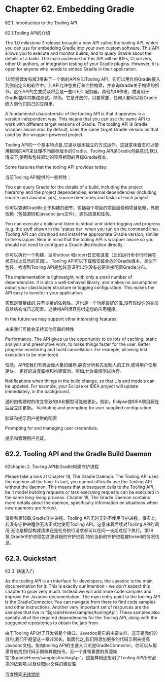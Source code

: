 # **Chapter 62. Embedding Gradle**

62.1. Introduction to the Tooling API

62.1.Tooling API的介绍

The 1.0 milestone 3 release brought a new API called the tooling API, which you can use for embedding Gradle into your own custom software. This API allows you to execute and monitor builds, and to query Gradle about the details of a build. The main audience for this API will be IDEs, CI servers, other UI authors, or integration testing of your Gradle plugins. However, it is open for anyone who needs to embed Gradle in their application.

1.0里程碑发布版3带来了一个新的API名叫Tooling API，它可以用作将Gradle嵌入到你自定义的软件中。此API允许您执行和监控构建，并查询Gradle关于构建的细节。这个API的主要受众将会是一些IDE,CI服务器，其他的UI作者，或者用于Gradle插件的集成测试。然而，它是开放的，只要需要，任何人都可以将Gradle嵌入到他们自己的应用里。

A fundamental characteristic of the tooling API is that it operates in a version independent way. This means that you can use the same API to work with different target versions of Gradle. The tooling API is Gradle wrapper aware and, by default, uses the same target Gradle version as that used by the wrapper-powered project.

Tooling API的一个基本特点是,它是以版本独立的方式运作。这就意味着您可以使用相同的API来处理不同目标版本的Gradle。Tooling API是Gradle包装意识,默认情况下,使用和包装驱动的项目相同的目标Gradle版本。

Some features that the tooling API provides today:

当前Tooling API提供的一些特性：

You can query Gradle for the details of a build, including the project hierarchy and the project dependencies, external dependencies (including source and Javadoc jars), source directories and tasks of each project.

你可以查询Graddle关于构建的细节，包括每个项目的项目层级和项目依赖，外部依赖（包括源码和javadoc jars文件），源码目录和任务。

You can execute a build and listen to stdout and stderr logging and progress (e.g. the stuff shown in the 'status bar' when you run on the command line).
Tooling API can download and install the appropriate Gradle version, similar to the wrapper. Bear in mind that the tooling API is wrapper aware so you should not need to configure a Gradle distribution directly.

你可以执行一个构建，监听stdout 和stderr日志和进度（比如运行命令行时候在状态栏上显示的东西）。
Tooling API可以下载和安装合适的Gradle版本，类似于包装。考虑到Tooling API是包装意识所以你没有必要直接配置Gradle分布。

The implementation is lightweight, with only a small number of dependencies. It is also a well-behaved library, and makes no assumptions about your classloader structure or logging configuration. This makes the API easy to bundle in your application.

实现是轻量级的,只有少量的依赖性。这也是一个功能良好的库,没有假设你的类加载器结构或日志配置。这使得API很容易绑定您的应用程序。

In the future we may support other interesting features:

未来我们可能会支持其他有趣的特性

Performance. The API gives us the opportunity to do lots of caching, static analysis and preemptive work, to make things faster for the user.
Better progress monitoring and build cancellation. For example, allowing test execution to be monitored.

性能。API使我们有机会做大量的缓存,静态分析和先发制人的工作,使得用户使用更快。
更好的进度监控和构建取消。例如,允许监控测试执行。

Notifications when things in the build change, so that UIs and models can be updated. For example, your Eclipse or IDEA project will update immediately, in the background.

通知由构建时的改变导致的UI和模型可能被更新。例如，Eclipse或IDEA项目将在后台立即更新。
Validating and prompting for user supplied configuration.

验证和提示用户提供的配置

Prompting for and managing user credentials.

提示和管理用户凭证。

## **62.2. Tooling API and the Gradle Build Daemon**

62chapter.2. Tooling API和Gradle构建守护进程

Please take a look at Chapter 18, The Gradle Daemon. The Tooling API uses the daemon all the time. In fact, you cannot officially use the Tooling API without the daemon. This means that subsequent calls to the Tooling API, be it model building requests or task executing requests can be executed in the same long-living process. Chapter 18, The Gradle Daemon contains more details about the daemon, specifically information on situations when new daemons are forked.

请看看第18章,Gradle守护进程。Tooling API无时无刻不使用守护进程。事实上,若没有守护进程你无法正式地使用Tooling API。这意味着后续对Tooling API的调用,无论是模型构建请求还是任务执行请求都可以在同一长期过程下执行。第18章,Gradle守护进程包含更详细的守护进程,特别当新的守护进程被forked的情况信息。

## **62.3. Quickstart**

62.3. 快速入门

As the tooling API is an interface for developers, the Javadoc is the main documentation for it. This is exactly our intention - we don't expect this chapter to grow very much. Instead we will add more code samples and improve the Javadoc documentation. The main entry point to the tooling API is the GradleConnector. You can navigate from there to find code samples and other instructions. Another very important set of resources are the samples that live in “$gradleHome/samples/toolingApi”. These samples also specify all of the required dependencies for the Tooling API, along with the suggested repositories to obtain the jars from

由于Tooling API对于开发者是个接口，Javadoc是它的主要文档。这正是我们的目的,我们不期望这一章非常长。取而代之,我们将添加更多的代码示例来提高Javadoc文档。指向tooling API的主要入口点是GradleConnector。你可以从那里导航找到代码示例和其他指令。另一个非常重要的资源集在“$gradleHome/samples/toolingApi”。这些样例还指明了Tooling API所有必需的依赖项,以及获取jar文件的建议库

百度搜索[无线学院](http://wirelesscollege.cn)